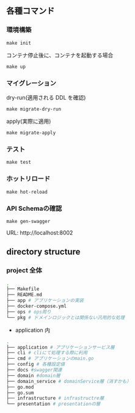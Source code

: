 ## 各種コマンド

### 環境構築

```
make init
```

コンテナ停止後に、コンテナを起動する場合

```
make up
```

### マイグレーション

dry-run(適用される DDL を確認)

```
make migrate-dry-run
```

apply(実際に適用)

```
make migrate-apply
```

### テスト

```
make test
```

### ホットリロード
```
make hot-reload
```

### API Schemaの確認
```
make gen-swagger
```

URL: http://localhost:8002

## directory structure

### project 全体

```bash
.
├── Makefile
├── README.md
├── app # アプリケーションの実装
├── docker-compose.yml
├── ops # ops周り
└── pkg # ドメインロジックとは関係ない汎用的な処理
```

- application 内

```bash
.
├── application # アプリケーションサービス層
├── cli # cliにて処理する際に利用
├── cmd # アプリケーションのmain.go
├── config # 各種設定値
├── docs #swagger関連
├── domain #domain層
├── domain_service # domainService層（消すかも）
├── go.mod
├── go.sum
├── infrastructure # infrastructre層
└── presentation # presentationの層
```

